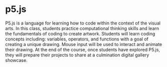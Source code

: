 # p5.js
 
P5.js is a language for learning how to code within the context of the visual arts. In this class, students practice computational thinking skills and learn the fundamentals of coding to create artwork. Students will learn coding concepts including: variables, operators, and functions with a goal of creating a unique drawing. Mouse input will be used to interact and animate their drawing. At the end of the course, once students have explored P5.js, they will prepare their projects to share at a culmination digital gallery showcase.
<br spacing="1"></br>

